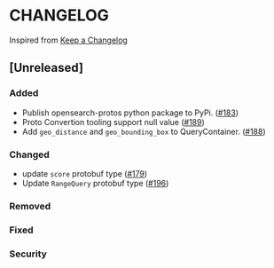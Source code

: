 # CHANGELOG

Inspired from [Keep a Changelog](https://keepachangelog.com/en/1.0.0/)

## [Unreleased]
### Added
- Publish opensearch-protos python package to PyPi. ([#183](https://github.com/opensearch-project/opensearch-protobufs/pull/183))
- Proto Convertion tooling support null value ([#189](https://github.com/opensearch-project/opensearch-protobufs/pull/189))
- Add `geo_distance` and `geo_bounding_box` to QueryContainer. ([#188](https://github.com/opensearch-project/opensearch-protobufs/pull/188))

### Changed
- update `score` protobuf type ([#179](https://github.com/opensearch-project/opensearch-protobufs/pull/179))
- Update `RangeQuery` protobuf type ([#196](https://github.com/opensearch-project/opensearch-protobufs/pull/196))
### Removed

### Fixed

### Security
